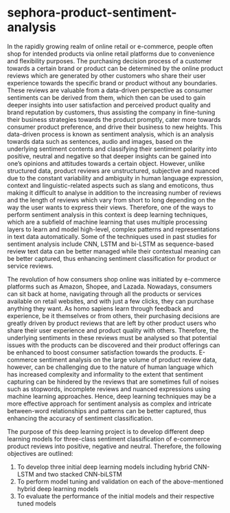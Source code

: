 # sephora-product-sentiment-analysis
In the rapidly growing realm of online retail or e-commerce, people often shop for intended products via online retail platforms due to convenience and flexibility purposes. The purchasing decision process of a customer towards a certain brand or product can be determined by the online product reviews which are generated by other customers who share their user experience towards the specific brand or product without any boundaries. These reviews are valuable from a data-driven perspective as consumer sentiments can be derived from them, which then can be used to gain deeper insights into user satisfaction and perceived product quality and brand reputation by customers, thus assisting the company in fine-tuning their business strategies towards the product promptly, cater more towards consumer product preference, and drive their business to new heights. This data-driven process is known as sentiment analysis, which is an analysis towards data such as sentences, audio and images, based on the underlying sentiment contents and classifying their sentiment polarity into positive, neutral and negative so that deeper insights can be gained into one’s opinions and attitudes towards a certain object. However, unlike structured data, product reviews are unstructured, subjective and nuanced due to the constant variability and ambiguity in human language expression, context and linguistic-related aspects such as slang and emoticons, thus making it difficult to analyse in addition to the increasing number of reviews and the length of reviews which vary from short to long depending on the way the user wants to express their views. Therefore, one of the ways to perform sentiment analysis in this context is deep learning techniques, which are a subfield of machine learning that uses multiple processing layers to learn and model high-level, complex patterns and representations in text data automatically. Some of the techniques used in past studies for sentiment analysis include CNN, LSTM and bi-LSTM as sequence-based review text data can be better managed while their contextual meaning can be better captured, thus enhancing sentiment classification for product or service reviews.


The revolution of how consumers shop online was initiated by e-commerce platforms such as Amazon, Shopee, and Lazada. Nowadays, consumers can sit back at home, navigating through all the products or services available on retail websites, and with just a few clicks, they can purchase anything they want. As homo sapiens learn through feedback and experience, be it themselves or from others, their purchasing decisions are greatly driven by product reviews that are left by other product users who share their user experience and product quality with others. Therefore, the underlying sentiments in these reviews must be analysed so that potential issues with the products can be discovered and their product offerings can be enhanced to boost consumer satisfaction towards the products. E-commerce sentiment analysis on the large volume of product review data, however, can be challenging due to the nature of human language which has increased complexity and informality to the extent that sentiment capturing can be hindered by the reviews that are sometimes full of noises such as stopwords, incomplete reviews and nuanced expressions using machine learning approaches. Hence, deep learning techniques may be a more effective approach for sentiment analysis as complex and intricate between-word relationships and patterns can be better captured, thus enhancing the accuracy of sentiment classification. 


The purpose of this deep learning project is to develop different deep learning models for three-class sentiment classification of e-commerce product reviews into positive, negative and neutral. Therefore, the following objectives are outlined:
1.	To develop three initial deep learning models including hybrid CNN-LSTM and two stacked CNN-biLSTM
2.	To perform model tuning and validation on each of the above-mentioned hybrid deep learning models
3.	To evaluate the performance of the initial models and their respective tuned models
